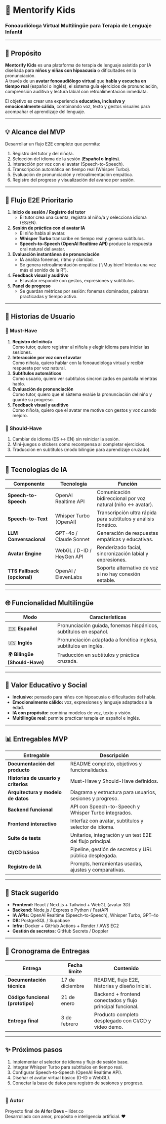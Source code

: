 # 🧠 Mentorify Kids
### Fonoaudióloga Virtual Multilingüe para Terapia de Lenguaje Infantil

---

## 🎯 Propósito
**Mentorify Kids** es una plataforma de terapia de lenguaje asistida por IA diseñada para **niños y niñas con hipoacusia** o dificultades en la pronunciación.  
A través de un **avatar fonoaudiólogo virtual** que **habla y escucha en tiempo real** (español o inglés), el sistema guía ejercicios de pronunciación, comprensión auditiva y lectura labial con retroalimentación inmediata.

El objetivo es crear una experiencia **educativa, inclusiva y emocionalmente cálida**, combinando voz, texto y gestos visuales para acompañar el aprendizaje del lenguaje.

---

## 💡 Alcance del MVP
Desarrollar un flujo E2E completo que permita:
1. Registro del tutor y del niño/a.
2. Selección del idioma de la sesión (**Español o Inglés**).
3. Interacción por voz con el avatar (Speech-to-Speech).
4. Transcripción automática en tiempo real (Whisper Turbo).
5. Evaluación de pronunciación y retroalimentación empática.
6. Registro del progreso y visualización del avance por sesión.

---

## 🧩 Flujo E2E Prioritario

1. **Inicio de sesión / Registro del tutor**  
   - El tutor crea una cuenta, registra al niño/a y selecciona idioma (ES/EN).
2. **Sesión de práctica con el avatar IA**  
   - El niño habla al avatar.  
   - **Whisper Turbo** transcribe en tiempo real y genera subtítulos.  
   - **Speech-to-Speech (OpenAI Realtime API)** produce la respuesta oral natural del avatar.  
3. **Evaluación instantánea de pronunciación**  
   - IA analiza fonemas, ritmo y claridad.  
   - Se genera retroalimentación empática (“¡Muy bien! Intenta una vez más el sonido de la R”).  
4. **Feedback visual y auditivo**  
   - El avatar responde con gestos, expresiones y subtítulos.  
5. **Panel de progreso**  
   - Se guardan métricas por sesión: fonemas dominados, palabras practicadas y tiempo activo.  

---

## 💬 Historias de Usuario

### 🧱 Must-Have
1. **Registro del niño/a**  
   Como tutor, quiero registrar al niño/a y elegir idioma para iniciar las sesiones.  
2. **Interacción por voz con el avatar**  
   Como niño/a, quiero hablar con la fonoaudióloga virtual y recibir respuesta por voz natural.  
3. **Subtítulos automáticos**  
   Como usuario, quiero ver subtítulos sincronizados en pantalla mientras hablo.  
4. **Evaluación de pronunciación**  
   Como tutor, quiero que el sistema evalúe la pronunciación del niño y guarde su progreso.  
5. **Feedback visual y auditivo**  
   Como niño/a, quiero que el avatar me motive con gestos y voz cuando mejoro.

### 🧩 Should-Have
1. Cambiar de idioma (ES ↔ EN) sin reiniciar la sesión.  
2. Mini-juegos o stickers como recompensa al completar ejercicios.  
3. Traducción en subtítulos (modo bilingüe para aprendizaje cruzado).  

---

## 🤖 Tecnologías de IA

| Componente | Tecnología | Función |
|-------------|-------------|----------|
| **Speech-to-Speech** | OpenAI Realtime API | Comunicación bidireccional por voz natural (niño ↔ avatar). |
| **Speech-to-Text** | Whisper Turbo (OpenAI) | Transcripción ultra rápida para subtítulos y análisis fonético. |
| **LLM Conversacional** | GPT-4o / Claude Sonnet | Generación de respuestas empáticas y educativas. |
| **Avatar Engine** | WebGL / D-ID / HeyGen API | Renderizado facial, sincronización labial y expresiones. |
| **TTS Fallback (opcional)** | OpenAI / ElevenLabs | Soporte alternativo de voz si no hay conexión estable. |

---

## 🌐 Funcionalidad Multilingüe

| Modo | Características |
|------|------------------|
| 🇪🇸 **Español** | Pronunciación guiada, fonemas hispánicos, subtítulos en español. |
| 🇺🇸 **Inglés** | Pronunciación adaptada a fonética inglesa, subtítulos en inglés. |
| 🌍 **Bilingüe (Should-Have)** | Traducción en subtítulos y práctica cruzada. |

---

## 🧠 Valor Educativo y Social
- **Inclusivo:** pensado para niños con hipoacusia o dificultades del habla.  
- **Emocionalmente cálido:** voz, expresiones y lenguaje adaptados a la edad.  
- **IA con propósito:** combina modelos de voz, texto y visión.  
- **Multilingüe real:** permite practicar terapia en español e inglés.  

---

## 📊 Entregables MVP

| Entregable | Descripción |
|-------------|-------------|
| **Documentación del producto** | README completo, objetivos y funcionalidades. |
| **Historias de usuario y criterios** | Must-Have y Should-Have definidos. |
| **Arquitectura y modelo de datos** | Diagrama y estructura para usuarios, sesiones y progreso. |
| **Backend funcional** | API con Speech-to-Speech y Whisper Turbo integrados. |
| **Frontend interactivo** | Interfaz con avatar, subtítulos y selector de idioma. |
| **Suite de tests** | Unitarios, integración y un test E2E del flujo principal. |
| **CI/CD básico** | Pipeline, gestión de secretos y URL pública desplegada. |
| **Registro de IA** | Prompts, herramientas usadas, ajustes y comparativas. |

---

## 🧩 Stack sugerido
- **Frontend:** React / Next.js + Tailwind + WebGL (avatar 3D)  
- **Backend:** Node.js / Express o Python / FastAPI  
- **IA APIs:** OpenAI Realtime (Speech-to-Speech), Whisper Turbo, GPT-4o  
- **DB:** PostgreSQL / Supabase  
- **Infra:** Docker + GitHub Actions + Render / AWS EC2  
- **Gestión de secretos:** GitHub Secrets / Doppler  

---

## 📅 Cronograma de Entregas

| Entrega | Fecha límite | Contenido |
|----------|---------------|-----------|
| **Documentación técnica** | 17 de diciembre | README, flujo E2E, historias y diseño inicial. |
| **Código funcional (prototipo)** | 21 de enero | Backend + frontend conectados y flujo principal funcional. |
| **Entrega final** | 3 de febrero | Producto completo desplegado con CI/CD y video demo. |

---

## ✨ Próximos pasos
1. Implementar el selector de idioma y flujo de sesión base.  
2. Integrar Whisper Turbo para subtítulos en tiempo real.  
3. Configurar Speech-to-Speech (OpenAI Realtime API).  
4. Diseñar el avatar virtual básico (D-ID o WebGL).  
5. Conectar la base de datos para registro de sesiones y progreso.  

---

### 🚀 Autor
Proyecto final de **AI for Devs** – líder.co  
Desarrollado con amor, propósito e inteligencia artificial. ❤️  